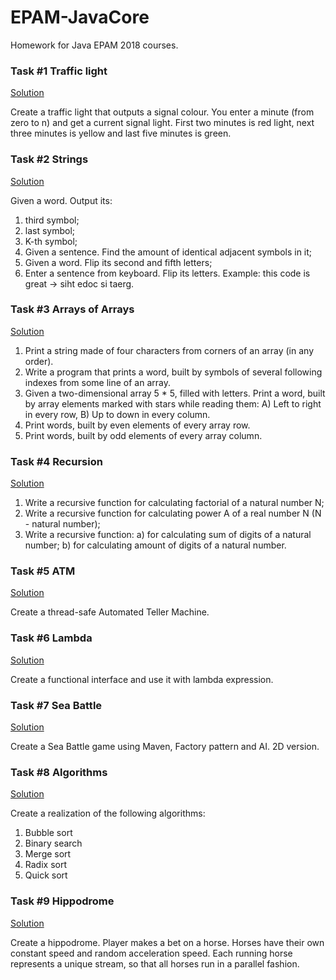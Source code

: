 # EPAM-JavaCore
Homework for Java EPAM 2018 courses.

  ### Task #1 Traffic light 
   [Solution](https://github.com/Michael-Kolbasov/EPAM-JavaCore/tree/master/task01/trafficlight/src)
   
 Create a traffic light that outputs a signal colour. You enter a minute (from zero to n) and get
 a current signal light. First two minutes is red light, next three minutes is yellow and last five minutes is green.
 
  ### Task #2 Strings   
  [Solution](https://github.com/Michael-Kolbasov/EPAM-JavaCore/tree/master/task02/string/manipulations/)
  
 Given a word. Output its:
 1) third symbol;
 2) last symbol;
 3) K-th symbol;
 4) Given a sentence. Find the amount of identical adjacent symbols in it;
 5) Given a word. Flip its second and fifth letters;
 6) Enter a sentence from keyboard. Flip its letters. Example: this code is great -> siht edoc si taerg.
 
  ### Task #3 Arrays of Arrays 
  [Solution](https://github.com/Michael-Kolbasov/EPAM-JavaCore/tree/master/task03/array)
   
 1) Print a string made of four characters from corners of an array (in any order).
 2) Write a program that prints a word, built by symbols of several following indexes from some line of an array.
 3) Given a two-dimensional array 5 * 5, filled with letters. Print a word, built by array elements marked with stars while reading them: A) Left to right in every row, B) Up to down in every column.
 4) Print words, built by even elements of every array row.
 5) Print words, built by odd elements of every array column.

  ### Task #4 Recursion
  [Solution](https://github.com/Michael-Kolbasov/EPAM-JavaCore/tree/master/task04/recursion)
   
 1) Write a recursive function for calculating factorial of a natural number N;
 2) Write a recursive function for calculating power A of a real number N (N - natural number);
 3) Write a recursive function:
     a) for calculating sum of digits of a natural number;
     b) for calculating amount of digits of a natural number.
      
  ### Task #5 ATM
  [Solution](https://github.com/Michael-Kolbasov/EPAM-JavaCore/tree/master/task05/atm)
  
 Create a thread-safe Automated Teller Machine.
  
  ### Task #6 Lambda
  [Solution](https://github.com/Michael-Kolbasov/EPAM-JavaCore/tree/master/task06/functional/interface/src/root/solution)
  
 Create a functional interface and use it with lambda expression.

  ### Task #7 Sea Battle
  [Solution](https://github.com/Michael-Kolbasov/EPAM-JavaCore/tree/master/task07/seabattle)

 Create a Sea Battle game using Maven, Factory pattern and AI. 2D version.

  ### Task #8 Algorithms
  [Solution](https://github.com/Michael-Kolbasov/EPAM-JavaCore/tree/master/task08/algo)

 Create a realization of the following algorithms:
 1) Bubble sort
 2) Binary search
 3) Merge sort
 4) Radix sort
 5) Quick sort

  ### Task #9 Hippodrome
  [Solution](https://github.com/Michael-Kolbasov/EPAM-JavaCore/tree/master/task09/hippodrome/src/main/java)

 Create a hippodrome.
 Player makes a bet on a horse. Horses have their own constant speed and random acceleration speed.
 Each running horse represents a unique stream, so that all horses run in a parallel fashion.